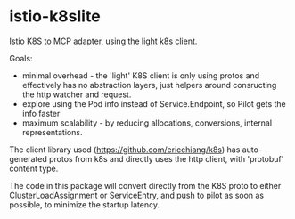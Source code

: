 # istio-k8slite
Istio K8S to MCP adapter, using the light k8s client.

Goals:
- minimal overhead - the 'light' K8S client is only using protos and effectively has no 
abstraction layers, just helpers around consructing the http watcher and request.
- explore using the Pod info instead of Service.Endpoint, so Pilot gets the info faster
- maximum scalability - by reducing allocations, conversions, internal representations. 

The client library used (https://github.com/ericchiang/k8s) has auto-generated protos 
from k8s and directly uses the http client, with 'protobuf' content type. 

The code in this package will convert directly from the K8S proto to either 
ClusterLoadAssignment or ServiceEntry, and push to pilot as soon as possible, to 
minimize the startup latency.
